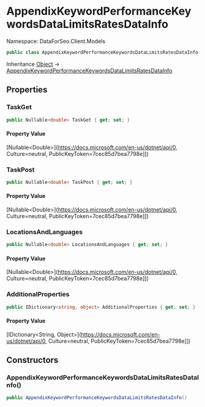# AppendixKeywordPerformanceKeywordsDataLimitsRatesDataInfo

Namespace: DataForSeo.Client.Models

```csharp
public class AppendixKeywordPerformanceKeywordsDataLimitsRatesDataInfo
```

Inheritance [Object](https://docs.microsoft.com/en-us/dotnet/api/Object) → [AppendixKeywordPerformanceKeywordsDataLimitsRatesDataInfo](./AppendixKeywordPerformanceKeywordsDataLimitsRatesDataInfo.md)

## Properties

### **TaskGet**

```csharp
public Nullable<double> TaskGet { get; set; }
```

#### Property Value

[Nullable&lt;Double&gt;](https://docs.microsoft.com/en-us/dotnet/api/0, Culture=neutral, PublicKeyToken=7cec85d7bea7798e]])<br>

### **TaskPost**

```csharp
public Nullable<double> TaskPost { get; set; }
```

#### Property Value

[Nullable&lt;Double&gt;](https://docs.microsoft.com/en-us/dotnet/api/0, Culture=neutral, PublicKeyToken=7cec85d7bea7798e]])<br>

### **LocationsAndLanguages**

```csharp
public Nullable<double> LocationsAndLanguages { get; set; }
```

#### Property Value

[Nullable&lt;Double&gt;](https://docs.microsoft.com/en-us/dotnet/api/0, Culture=neutral, PublicKeyToken=7cec85d7bea7798e]])<br>

### **AdditionalProperties**

```csharp
public IDictionary<string, object> AdditionalProperties { get; set; }
```

#### Property Value

[IDictionary&lt;String, Object&gt;](https://docs.microsoft.com/en-us/dotnet/api/0, Culture=neutral, PublicKeyToken=7cec85d7bea7798e]])<br>

## Constructors

### **AppendixKeywordPerformanceKeywordsDataLimitsRatesDataInfo()**

```csharp
public AppendixKeywordPerformanceKeywordsDataLimitsRatesDataInfo()
```
